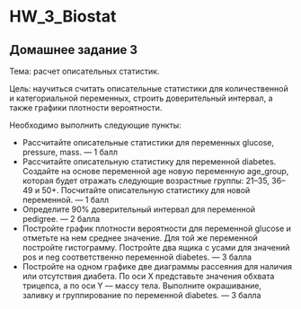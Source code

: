 # HW_3_Biostat
## Домашнее задание 3
Тема: расчет описательных статистик.

Цель: научиться считать описательные статистики для количественной и категориальной переменных, строить доверительный интервал, а также графики плотности вероятности.

Необходимо выполнить следующие пункты:

* Рассчитайте описательные статистики для переменных glucose, pressure, mass. — 1 балл
* Рассчитайте описательную статистику для переменной diabetes. Создайте на основе переменной age новую переменную age_group, которая будет отражать следующие возрастные группы: 21–35, 36–49 и 50+. Посчитайте описательную статистику для новой переменной. — 1 балл
* Определите 90% доверительный интервал для переменной pedigree. — 2 балла
* Постройте график плотности вероятности для переменной glucose и отметьте на нем среднее значение. Для той же переменной постройте гистограмму. Постройте два ящика с усами для значений pos и neg соответственно переменной diabetes. — 3 балла
* Постройте на одном графике две диаграммы рассеяния для наличия или отсутствия диабета. По оси X представьте значения обхвата трицепса, а по оси Y — массу тела. Выполните окрашивание, заливку и группирование по переменной diabetes. — 3 балла
